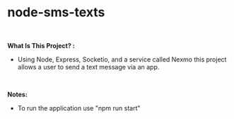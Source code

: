 # node-sms-texts

<br>

**What Is This Project? :**

- Using Node, Express, Socketio, and a service called Nexmo this project allows a user to send a text message via an app.

<br>

**Notes:**

- To run the application use "npm run start"
